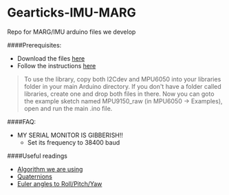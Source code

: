 Gearticks-IMU-MARG
==================

Repo for MARG/IMU arduino files we develop

####Prerequisites:
  - Download the files [here](https://github.com/sparkfun/MPU-9150_Breakout)
  - Follow the instructions [here](https://github.com/sparkfun/MPU-9150_Breakout/tree/master/firmware)

> To use the library, copy both I2Cdev and MPU6050 into your libraries folder in your main Arduino directory. If you don't have a folder called libraries, create one and drop both files in there. Now you can goto the example sketch named MPU9150_raw (in MPU6050 -> Examples), open and run the main .ino file.

####FAQ:

 - MY SERIAL MONITOR IS GIBBERISH!!
     - Set its frequency to 38400 baud

####Useful readings
 - [Algorithm we are using](http://www.x-io.co.uk/res/doc/madgwick_internal_report.pdf)
 - [Quaternions](http://www.x-io.co.uk/res/doc/quaternions.pdf)
 - [Euler angles to Roll/Pitch/Yaw](http://personal.maths.surrey.ac.uk/st/T.Bridges/SLOSH/3-2-1-Eulerangles.pdf)
